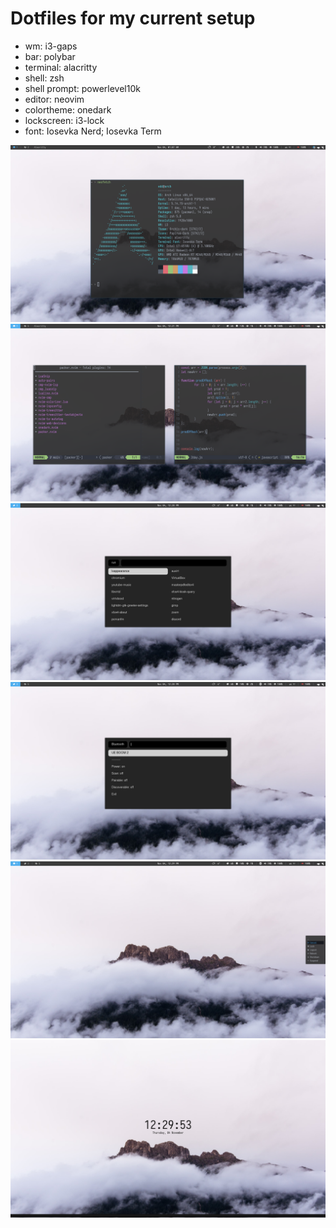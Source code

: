 # Dotfiles for my current setup

* wm: i3-gaps
* bar: polybar
* terminal: alacritty
* shell: zsh
* shell prompt: powerlevel10k
* editor: neovim
* colortheme: onedark
* lockscreen: i3-lock
* font: Iosevka Nerd; Iosevka Term



![Display](./pictures/display.png)
![Display](./pictures/nvim.png)
![Display](./pictures/rofi-menu.png)
![Display](./pictures/rofi-blue.png)
![Display](./pictures/rofi-power.png)
![Display](./pictures/lock.png)
